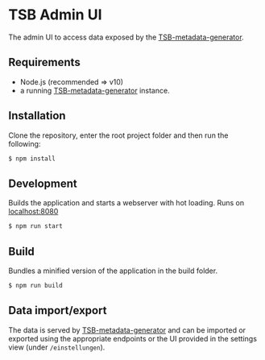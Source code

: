# TSB Admin UI

The admin UI to access data exposed by the [TSB-metadata-generator](https://github.com/wbkd/TSB-metadata-generator).

## Requirements

- Node.js (recommended => v10)
- a running [TSB-metadata-generator](https://github.com/wbkd/TSB-metadata-generator) instance.

## Installation

Clone the repository, enter the root project folder and then run the following:

```sh
$ npm install
```

## Development

Builds the application and starts a webserver with hot loading.
Runs on [localhost:8080](http://localhost:8080/)

```sh
$ npm run start
```

## Build

Bundles a minified version of the application in the build folder.

```sh
$ npm run build
```

## Data import/export

The data is served by [TSB-metadata-generator](https://github.com/wbkd/TSB-metadata-generator) and can be imported or exported using the appropriate endpoints or the UI provided in the settings view (under `/einstellungen`).
